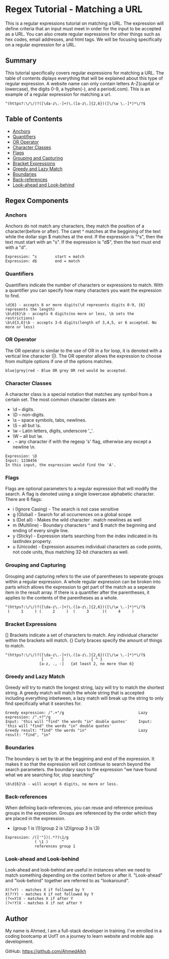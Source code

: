 # Regex Tutorial - Matching a URL

This is a regular expressions tutorial on matching a URL. 
The expression will define criteria that an input must meet in order for the input to be accepted as a URL. 
You can also create regular expressions for other things such as hex codes, email addresses, and html tags. 
We will be focusing specifically on a regular expression for a URL.

## Summary

This tutorial specifically covers regular expressions for matching a URL. 
The table of contents diplays everything that will be explained about this type of regular expression.
A website name can only contain letters A-Z(capital or lowercase), the digits 0-9, a hyphen(-), and a period(.com). 
This is an example of a regular expression for matching a url.
```
^(https?:\/\/)?([\da-z\.-]+)\.([a-z\.]{2,6})([\/\w \.-]*)*\/?$
```

## Table of Contents

- [Anchors](#anchors)
- [Quantifiers](#quantifiers)
- [OR Operator](#or-operator)
- [Character Classes](#character-classes)
- [Flags](#flags)
- [Grouping and Capturing](#grouping-and-capturing)
- [Bracket Expressions](#bracket-expressions)
- [Greedy and Lazy Match](#greedy-and-lazy-match)
- [Boundaries](#boundaries)
- [Back-references](#back-references)
- [Look-ahead and Look-behind](#look-ahead-and-look-behind)

## Regex Components

### Anchors

Anchors do not match any characters, they match the position of a character(before or after).
The caret ^ matches at the beggining of the text while the dollar sign \$ matches at the end.
If the expression is "^s", then the text must start with an "s". 
If the expression is "d$", then the text must end with a "d".
```
Expression: ^s        start = match 
Expression: d$        end = match
```

### Quantifiers

Quantifiers indicate the number of characters or expressions to match. 
With a quantifier you can specify how many characters you want the expression to find.
```
\d{6} - accepts 6 or more digits(\d represents digits 0-9, {6} represents the length)
\b\d{6}\b - accepts 6 digits(no more or less, \b sets the restrictions)
\b\d{3,6}\b - accepts 3-6 digits(length of 3,4,5, or 6 accepted. No more or less)
```

### OR Operator

The OR operator is similar to the use of OR in a for loop, it is denoted with a vertical line character (|).
The OR operator allows the expression to choose from multiple options if one of the options matches.
```
blue|grey|red - Blue OR grey OR red would be accepted.
```

### Character Classes

A character class is a special notation that matches any symbol from a certain set.
The most common character classes are: 
* \d – digits.
* \D – non-digits.
* \s – space symbols, tabs, newlines.
* \S – all but \s.
* \w – Latin letters, digits, underscore '_'.
* \W – all but \w.
* . – any character if with the regexp 's' flag, otherwise any except a newline \n.
```
Expression: \D
Input: 123A456
In this input, the expression would find the 'A'.
```

### Flags

Flags are optional parameters to a regular expression that will modify the search.
A flag is denoted using a single lowercase alphabetic character.
There are 6 flags:
* i (Ignore Casing) - The search is not case sensitive
* g (Global) - Search for all occurrences on a global scope
* s (Dot all) - Makes the wild character . match newlines as well
* m (Multiline) - Boundary characters ^ and $ match the beginning and ending of every single line.
* y (Sticky) - Expression starts searching from the index indicated in its lastIndex property.
* u (Unicode) - Expression assumes individual characters as code points, not code units, thus matching 32-bit characters as well.


### Grouping and Capturing
Grouping and capturing refers to the use of parentheses to seperate groups within a regular expression.
A whole regular expression can be broken into parts which allows the expression to get part of the match
as a seperate item in the result array. If there is a quantifier after the parentheses, it applies to the contents
of the parentheses as a whole.
```
^(https?:\/\/)?([\da-z\.-]+)\.([a-z\.]{2,6})([\/\w \.-]*)*\/?$
 (     1     ) (     2     )  (     3      )(     4     )
```
### Bracket Expressions

[] Brackets indicate a set of characters to match. 
Any individual character within the brackets will match. 
{} Curly braces specify the amount of things to match.
```
^(https?:\/\/)?([\da-z\.-]+)\.([a-z\.]{2,6})([\/\w \.-]*)*\/?$
                [   ^    ]            { ^ }
               [a-z, ., -]   {at least 2, no more than 6}
```

### Greedy and Lazy Match

Greedy will try to match the longest string, lazy will try to match the shortest string.
A greedy match will match the whole string that is accepted including everything inbetween,
a lazy match will break up the string to only find specifically what it searches for.
```
Greedy expression: /".+"/g                                 Lazy expression: /".+?"/g
Input: 'this will "find" the words "in" double quotes'     Input: 'this will "find" the words "in" double quotes'
Greedy result: "find" the words "in"                       Lazy result: "find", "in"
```
### Boundaries

The boundary is set by \b at the beggining and end of the expression. 
It makes it so that the expression will not continue to search beyond the search parameters.
the boundary says to the expression "we have found what we are searching for, stop searching"
```
\b\d{6}\b - will accept 6 digits, no more or less.
```
### Back-references

When defining back-references, you can reuse and reference previous groups in the expression.
Groups are referenced by the order which they are placed in the expression.
* (group 1 is \1)(group 2 is \2)(group 3 is \3)
```
Expression: /(['"])(.*?)\1/g 
             ( \1 )      ^
             references group 1
```

### Look-ahead and Look-behind

Look-ahead and look-behind are useful in instances when we need to match something depending on the context before or after it. 
 "Look-ahead" and "look-behind" together are referred to as "lookaround".
```
X(?=Y) - matches X if followed by Y
X(?!Y) - matches X if not followed by Y
(?<=Y)X - matches X if after Y
(?<!Y)X - matches X if not after Y
```

## Author

My name is Ahmed, I am a full-stack developer in training. 
I've enrolled in a coding bootcamp at UofT on a journey to learn website and mobile app development.

GitHub: https://github.com/AhmedAlkh